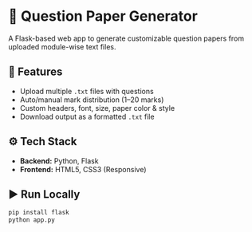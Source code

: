 # 📝 Question Paper Generator

A Flask-based web app to generate customizable question papers from uploaded module-wise text files.

## 🚀 Features

- Upload multiple `.txt` files with questions
- Auto/manual mark distribution (1–20 marks)
- Custom headers, font, size, paper color & style
- Download output as a formatted `.txt` file

## ⚙️ Tech Stack

- **Backend:** Python, Flask
- **Frontend:** HTML5, CSS3 (Responsive)

## ▶️ Run Locally

```bash
pip install flask
python app.py

